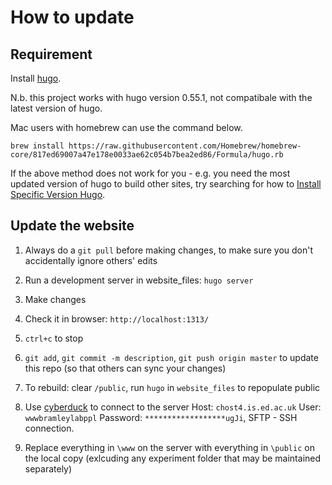 # How to update

## Requirement

Install [hugo](https://gohugo.io/getting-started/installing/).

N.b. this project works with hugo version 0.55.1, not compatibale with the latest version of hugo.

Mac users with homebrew can use the command below.

```
brew install https://raw.githubusercontent.com/Homebrew/homebrew-core/817ed69007a47e178e0033ae62c054b7bea2ed86/Formula/hugo.rb
```

If the above method does not work for you - e.g. you need the most updated version of hugo to build other sites, try searching for how to [Install Specific Version Hugo](https://datacenterjourney.com/2021/install-specific-version-hugo-macos/).

## Update the website

1. Always do a `git pull` before making changes, to make sure you don't accidentally ignore others' edits

2. Run a development server in website_files: `hugo server`

3. Make changes

4. Check it in browser: `http://localhost:1313/`

5. `ctrl+c` to stop

6. `git add`, `git commit -m description`, `git push origin master` to update this repo (so that others can sync your changes)

7. To rebuild: clear `/public`, run `hugo` in `website_files` to repopulate public

8. Use [cyberduck](https://www.cyber-duck.co.uk/) to connect to the server Host: `chost4.is.ed.ac.uk` User: `wwwbramleylabppl` Password: `******************ugJi`, SFTP - SSH connection.

9. Replace everything in `\www` on the server with everything in `\public` on the local copy (exlcuding any experiment folder that may be maintained separately)
